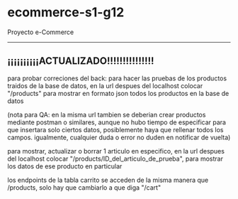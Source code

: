 # ecommerce-s1-g12
Proyecto e-Commerce

------------------------------------------------------------------------------------------------------------------------
¡¡¡¡¡¡¡¡¡¡ACTUALIZADO!!!!!!!!!!!!!!!
------------------------------------------------------------------------------------------------------------------------

para probar
correciones del back: para hacer las pruebas de los productos traidos de la base de datos, en la url despues del localhost colocar "/products" para mostrar en formato json todos los productos en la base de datos 

(nota para QA: en la misma url tambien se deberian crear productos mediante postman o similares, aunque no hubo tiempo de especificar para que insertara solo ciertos datos, posiblemente haya que rellenar todos los campos. igualmente, cualquier duda o error no duden en notificar de vuelta)



para mostrar, actualizar o borrar 1 articulo en especifico, en la url despues del localhost colocar "/products/ID_del_articulo_de_prueba", para mostrar los datos de ese producto en
particular


los endpoints de la tabla carrito se acceden de la misma manera que /products, solo hay que cambiarlo a que diga "/cart"
